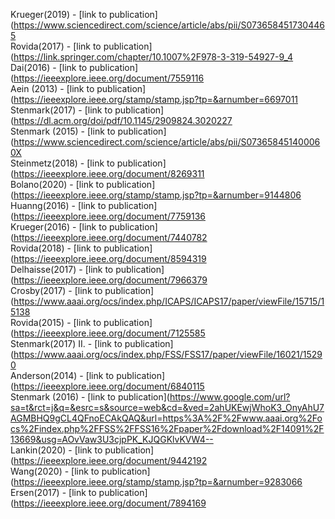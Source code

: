 Krueger(2019) - [link to publication](https://www.sciencedirect.com/science/article/abs/pii/S0736584517304465<br />
Rovida(2017) - [link to publication](https://link.springer.com/chapter/10.1007%2F978-3-319-54927-9_4<br />
Dai(2016) - [link to publication](https://ieeexplore.ieee.org/document/7559116<br />
Aein (2013) - [link to publication](https://ieeexplore.ieee.org/stamp/stamp.jsp?tp=&arnumber=6697011<br />
Stenmark(2017) - [link to publication](https://dl.acm.org/doi/pdf/10.1145/2909824.3020227<br />
Stenmark (2015) - [link to publication](https://www.sciencedirect.com/science/article/abs/pii/S073658451400060X<br />
Steinmetz(2018) - [link to publication](https://ieeexplore.ieee.org/document/8269311<br />
Bolano(2020) - [link to publication](https://ieeexplore.ieee.org/stamp/stamp.jsp?tp=&arnumber=9144806<br />
Huanng(2016) - [link to publication](https://ieeexplore.ieee.org/document/7759136<br />
Krueger(2016) - [link to publication](https://ieeexplore.ieee.org/document/7440782<br />
Rovida(2018) - [link to publication](https://ieeexplore.ieee.org/document/8594319<br />
Delhaisse(2017) - [link to publication](https://ieeexplore.ieee.org/document/7966379<br />
Crosby(2017) - [link to publication](https://www.aaai.org/ocs/index.php/ICAPS/ICAPS17/paper/viewFile/15715/15138<br />
Rovida(2015) - [link to publication](https://ieeexplore.ieee.org/document/7125585<br />
Stenmark(2017) II. - [link to publication](https://www.aaai.org/ocs/index.php/FSS/FSS17/paper/viewFile/16021/15290<br />
Anderson(2014) - [link to publication](https://ieeexplore.ieee.org/document/6840115<br />
Stenmark (2016) - [link to publication](https://www.google.com/url?sa=t&rct=j&q=&esrc=s&source=web&cd=&ved=2ahUKEwjWhoK3_OnyAhU7AGMBHQ9gCL4QFnoECAkQAQ&url=https%3A%2F%2Fwww.aaai.org%2Focs%2Findex.php%2FFSS%2FFSS16%2Fpaper%2Fdownload%2F14091%2F13669&usg=AOvVaw3U3cjpPK_KJQGKlvKVW4--<br />
Lankin(2020) - [link to publication](https://ieeexplore.ieee.org/document/9442192<br />
Wang(2020) - [link to publication](https://ieeexplore.ieee.org/stamp/stamp.jsp?tp=&arnumber=9283066<br />
Ersen(2017) - [link to publication](https://ieeexplore.ieee.org/document/7894169<br />

